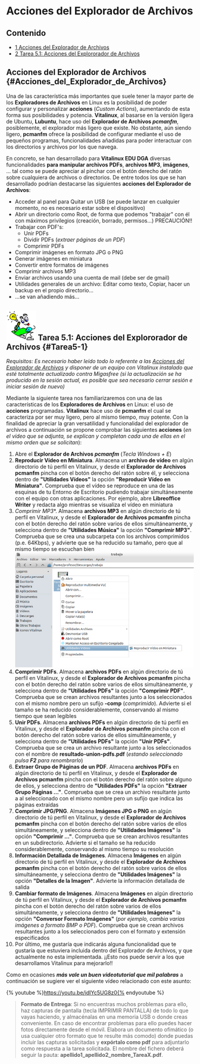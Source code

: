 # Acciones del Explorador de Archivos

## Contenido

- [1 Acciones del Explorador de Archivos](#Acciones_del_Explorador_de_Archivos)
- [2 Tarea 5.1: Acciones del Explororador de Archivos](#Tarea5-1)

## Acciones del Explorador de Archivos {#Acciones_del_Explorador_de_Archivos}

Una de las característica más importantes que suele tener la mayor parte de los **Exploradores de Archivos** en Linux es la posibilidad de poder configurar y personalizar **acciones** (*Custom Actions*), aumentando de esta forma sus posibilidades y potencia.  **Vitalinux**, al basarse en la versión ligera de Ubuntu, **Lubuntu**, hace uso del **Explorador de Archivos *pcmanfm***, posiblemente, el explorador más ligero que existe.  No obstante, aún siendo ligero, **pcmanfm** ofrece la posibilidad de configurar mediante el uso de pequeños programas, funcionalidades añadidas para poder interactuar con los directorios y archivos por los que navega.  


En concreto, se han desarrollado para **Vitalinux EDU DGA** diversas funcionalidades **para manipular archivos PDFs**, **archivos MP3**, **imágenes**, ... tal como se puede apreciar al pinchar con el botón derecho del ratón sobre cualquiera de archivos o directorios.  De entre todos los que se han desarrollado podrían destacarse las siguientes **acciones del Explorador de Archivos**:

-  Acceder al panel para Quitar un USB (se puede lanzar en cualquier momento, no es necesario estar sobre el dispositivo)
-  Abrir un directorio como Root, de forma que podemos "trabajar" con él con máximos privilegios (creación, borrado, permisos...) PRECAUCIÓN!!
- Trabajar con PDF's:
    - Unir PDFs
    -  Dividir PDFs (*extraer páginas de un PDF*)
    -  Comprimir PDFs
- Comprimir imágenes en formato JPG o PNG
- Generar imágenes en miniatura
- Convertir entre formatos de imágenes
- Comprimir archivos MP3
- Enviar archivos usando una cuenta de mail (debe ser de gmail)
- Utilidades generales de un archivo: Editar como texto, Copiar, hacer un backup en el propio directorio...
- ...se van añadiendo más...

## <img src="img/Logobombilla.png" width="80"> Tarea 5.1: Acciones del Explororador de Archivos {#Tarea5-1}

*Requisitos: Es necesario haber leído todo lo referente a las [Acciones del Explorador de Archivos](acciones_del_explorador_de_archivos.md) y disponer de un equipo con Vitalinux instalado que esté totalmente actualizado contra Migasfree (si la actualización se ha producido en la sesión actual, es posible que sea necesario cerrar sesión e iniciar sesión de nuevo)*

Mediante la siguiente tarea nos familiarizaremos con una de las características de los **Exploradores de Archivos** en Linux: el uso de **acciones** programadas.  **Vitalinux** hace uso de **pcmanfm** el cual se caracteriza por ser muy ligero, pero al mismo tiempo, muy potente.  Con la finalidad de apreciar la gran versatilidad y funcionalidad del explorador de archivos a continuación se propone comprobar las siguientes **acciones** (*en el vídeo que se adjunta, se explican y completan cada una de ellas en el mismo orden que se solicitan*):

1. Abre el **Explorador de Archivos *pcmanfm*** (*Tecla Windows + E*)
1. **Reproducir Vídeo en Miniatura**.  Almacena un **archivo de vídeo** en algún directorio de tú perfil en Vitalinux, y desde el **Explorador de Archivos pcmanfm** pincha con el botón derecho del ratón sobre él, y selecciona dentro de **"Utilidades Vídeos"** la opción **"Reproducir Vídeo en Miniatura"**.  Comprueba que el vídeo se reproduce en una de las esquinas de tu Entorno de Escritorio pudiendo trabajar simultáneamente con el equipo con otras aplicaciones.  Por ejemplo, abre **Libreoffice Writer** y redacta algo mientras se visualiza el vídeo en miniatura 
1.  *Comprimir MP3**.  Almacena **archivos MP3** en algún directorio de tú perfil en Vitalinux, y desde el **Explorador de Archivos pcmanfm** pincha con el botón derecho del ratón sobre varios de ellos simultáneamente, y selecciona dentro de **"Utilidades Música"** la opción **"Comprimir MP3"**.  Comprueba que se crea una subcarpeta con los archivos comprimidos (p.e. 64Kbps), y advierte que se ha reducido su tamaño, pero que al mismo tiempo se escuchan bien ![](img/aplicaciones-reproducir-video-en-miniatura.png)
1. **Comprimir PDFs**.  Almacena **archivos PDFs** en algún directorio de tú perfil en Vitalinux, y desde el **Explorador de Archivos pcmanfm** pincha con el botón derecho del ratón sobre varios de ellos simultáneamente, y selecciona dentro de **"Utilidades PDFs"** la opción **"Comprimir PDF"**.  Comprueba que se crean archivos resultantes junto a los seleccionados con el mismo nombre pero un sufijo **-comp** (*comprimido*).  Advierte si el tamaño se ha reducido considerablemente, conservando al mismo tiempo que sean legibles
1. **Unir PDFs**.  Almacena **archivos PDFs** en algún directorio de tú perfil en Vitalinux, y desde el **Explorador de Archivos pcmanfm** pincha con el botón derecho del ratón sobre varios de ellos simultáneamente, y selecciona dentro de **"Utilidades PDFs"** la opción **"Unir PDFs"**.  Comprueba que se crea un archivo resultante junto a los seleccionados con el nombre de **resultado-union-pdfs.pdf** (*estando seleccionado pulsa **F2** para renombrarlo*)
1. **Extraer Grupo de Páginas de un PDF**.  Almacena **archivos PDFs** en algún directorio de tú perfil en Vitalinux, y desde el **Explorador de Archivos pcmanfm** pincha con el botón derecho del ratón sobre alguno de ellos, y selecciona dentro de **"Utilidades PDFs"** la opción **"Extraer Grupo Páginas ..."**.  Comprueba que se crea un archivo resultante junto a al seleccionado con el mismo nombre pero un sufijo que indica las páginas extraídas
1. **Comprimir JPG/PNG**.  Almacena **Imágenes JPG o PNG** en algún directorio de tú perfil en Vitalinux, y desde el **Explorador de Archivos pcmanfm** pincha con el botón derecho del ratón sobre varios de ellos simultáneamente, y selecciona dentro de **"Utilidades Imágenes"** la opción **"Comprimir ..."**.  Comprueba que se crean archivos resultantes en un subdirectorio.  Advierte si el tamaño se ha reducido considerablemente, conservando al mismo tiempo su resolución
1. **Información Detallada de Imágenes**.  Almacena **Imágenes** en algún directorio de tú perfil en Vitalinux, y desde el **Explorador de Archivos pcmanfm** pincha con el botón derecho del ratón sobre varios de ellos simultáneamente, y selecciona dentro de **"Utilidades Imágenes"** la opción **"Detalles de la Imagen"**.  Advierte la información detallada de salida
1. **Cambiar formato de Imágenes**.  Almacena **Imágenes** en algún directorio de tú perfil en Vitalinux, y desde el **Explorador de Archivos pcmanfm** pincha con el botón derecho del ratón sobre varios de ellos simultáneamente, y selecciona dentro de **"Utilidades Imágenes"** la opción **"Conversor Formato Imágenes"** (*por ejemplo, cambia varias imágenes a formato BMP o PDF*).  Comprueba que se crean archivos resultantes junto a los seleccionados pero con el formato y extensión especificados
1. Por último, me gustaría que indicarás alguna funcionalidad que te gustaría que estuviera incluida dentro del Explorador de Archivos, y que actualmente no esta implementada.  ¡¡Esto nos puede servir a los que desarrollamos Vitalinux para mejorarlo!!

Como en ocasiones ***más vale un buen videotutorial que mil palabras*** a continuación se sugiere ver el siguiente vídeo relacionado con este asunto:

{% youtube %}https://youtu.be/idIYc5UG8z0{% endyoutube %}

> **Formato de Entrega**: Si no encuentras muchos problemas para ello, haz capturas de pantalla (tecla IMPRIMIR PANTALLA) de todo lo que vayas haciendo, y almacénalas en una memoria USB o donde creas conveniente. En caso de encontrar problemas para ello puedes hacer fotos directamente desde el móvil. Elabora un documento ofimático (o usa cualquier otro formato que te resulte más comodo) donde puedas incluir las capturas solicitadas y **expórtalo como pdf** para adjuntarlo como respuesta a la tarea solicitada. El nombre del fichero deberá seguir la pauta: **apellido1\_apellido2\_nombre\_TareaX.pdf**.